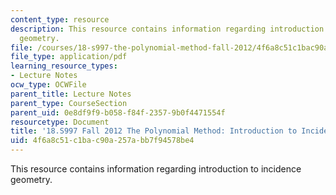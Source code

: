 ```yaml
---
content_type: resource
description: This resource contains information regarding introduction to incidence
  geometry.
file: /courses/18-s997-the-polynomial-method-fall-2012/4f6a8c51c1bac90a257abb7f94578be4_MIT18_S997F12_lec6.pdf
file_type: application/pdf
learning_resource_types:
- Lecture Notes
ocw_type: OCWFile
parent_title: Lecture Notes
parent_type: CourseSection
parent_uid: 0e8df9f9-b058-f84f-2357-9b0f4471554f
resourcetype: Document
title: '18.S997 Fall 2012 The Polynomial Method: Introduction to Incidence Geometry'
uid: 4f6a8c51-c1ba-c90a-257a-bb7f94578be4
---
```

This resource contains information regarding introduction to incidence geometry.

